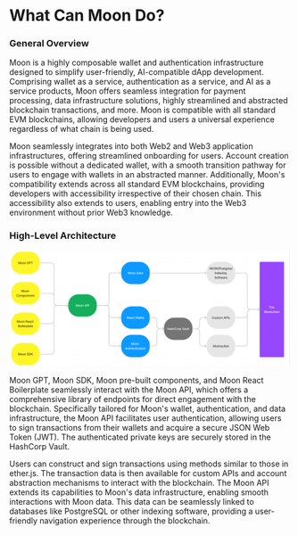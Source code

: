 # What Can Moon Do?

### General Overview

Moon is a highly composable wallet and authentication infrastructure designed to simplify user-friendly, AI-compatible dApp development. Comprising wallet as a service, authentication as a service, and AI as a service products, Moon offers seamless integration for payment processing, data infrastructure solutions, highly streamlined and abstracted blockchain transactions, and more. Moon is compatible with all standard EVM blockchains, allowing developers and users a universal experience regardless of what chain is being used.

Moon seamlessly integrates into both Web2 and Web3 application infrastructures, offering streamlined onboarding for users. Account creation is possible without a dedicated wallet, with a smooth transition pathway for users to engage with wallets in an abstracted manner. Additionally, Moon's compatibility extends across all standard EVM blockchains, providing developers with accessibility irrespective of their chosen chain. This accessibility also extends to users, enabling entry into the Web3 environment without prior Web3 knowledge.

### High-Level Architecture

![Untitled](<../moon-sdk/Moon Documentation 58cadf8d24b64b3c90fb5137d98fd9c2/Moon Overview d7cea3031453418b9610b3c21d3fcbe3/What Can Moon Do 74d061268b68403dbb078374c7035be4/Untitled.png>)

Moon GPT, Moon SDK, Moon pre-built components, and Moon React Boilerplate seamlessly interact with the Moon API, which offers a comprehensive library of endpoints for direct engagement with the blockchain. Specifically tailored for Moon's wallet, authentication, and data infrastructure, the Moon API facilitates user authentication, allowing users to sign transactions from their wallets and acquire a secure JSON Web Token (JWT). The authenticated private keys are securely stored in the HashCorp Vault.

Users can construct and sign transactions using methods similar to those in ether.js. The transaction data is then available for custom APIs and account abstraction mechanisms to interact with the blockchain. The Moon API extends its capabilities to Moon's data infrastructure, enabling smooth interactions with Moon data. This data can be seamlessly linked to databases like PostgreSQL or other indexing software, providing a user-friendly navigation experience through the blockchain.
